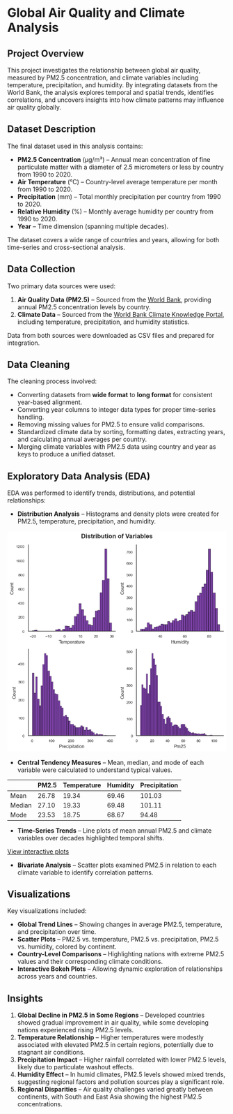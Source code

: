 # Global Air Quality and Climate Analysis

## Project Overview
This project investigates the relationship between global air quality, measured by PM2.5 concentration, and climate variables including temperature, precipitation, and humidity. By integrating datasets from the World Bank, the analysis explores temporal and spatial trends, identifies correlations, and uncovers insights into how climate patterns may influence air quality globally.

## Dataset Description
The final dataset used in this analysis contains:
- **PM2.5 Concentration** (µg/m³) – Annual mean concentration of fine particulate matter with a diameter of 2.5 micrometers or less by country from 1990 to 2020.
- **Air Temperature** (°C) – Country-level average temperature per month from 1990 to 2020.
- **Precipitation** (mm) – Total monthly precipitation per country from 1990 to 2020.
- **Relative Humidity** (%) – Monthly average humidity per country from 1990 to 2020.
- **Year** – Time dimension (spanning multiple decades).

The dataset covers a wide range of countries and years, allowing for both time-series and cross-sectional analysis.

## Data Collection
Two primary data sources were used:
1. **Air Quality Data (PM2.5)** – Sourced from the [World Bank](https://data.worldbank.org/indicator/EN.ATM.PM25.MC.M3), providing annual PM2.5 concentration levels by country.
2. **Climate Data** – Sourced from the [World Bank Climate Knowledge Portal](https://climateknowledgeportal.worldbank.org/download-data), including temperature, precipitation, and humidity statistics.

Data from both sources were downloaded as CSV files and prepared for integration.

## Data Cleaning
The cleaning process involved:
- Converting datasets from **wide format** to **long format** for consistent year-based alignment.
- Converting year columns to integer data types for proper time-series handling.
- Removing missing values for PM2.5 to ensure valid comparisons.
- Standardized climate data by sorting, formatting dates, extracting years, and calculating annual averages per country.
- Merging climate variables with PM2.5 data using country and year as keys to produce a unified dataset.

## Exploratory Data Analysis (EDA)
EDA was performed to identify trends, distributions, and potential relationships:
- **Distribution Analysis** – Histograms and density plots were created for PM2.5, temperature, precipitation, and humidity.

![](https://github.com/javadho/global-air-quality-and-climate-analysis/blob/main/Visualizations/Distribution.png)

- **Central Tendency Measures** – Mean, median, and mode of each variable were calculated to understand typical values.

|        | PM2.5 | Temperature | Humidity | Precipitation |
|--------|-------|-------------|----------|---------------|
| Mean   | 26.78 | 19.34       | 69.46    | 101.03        |
| Median | 27.10 | 19.33       | 69.48    | 101.11        |
| Mode   | 23.53 | 18.75       | 68.67    | 94.48         |

  
- **Time-Series Trends** – Line plots of mean annual PM2.5 and climate variables over decades highlighted temporal shifts.

[View interactive plots](file:///D:/M2M/Capstones/Capstone%201/Data%20Analysis/trends.html)


- **Bivariate Analysis** – Scatter plots examined PM2.5 in relation to each climate variable to identify correlation patterns.

## Visualizations
Key visualizations included:
- **Global Trend Lines** – Showing changes in average PM2.5, temperature, and precipitation over time.
- **Scatter Plots** – PM2.5 vs. temperature, PM2.5 vs. precipitation, PM2.5 vs. humidity, colored by continent.
- **Country-Level Comparisons** – Highlighting nations with extreme PM2.5 values and their corresponding climate conditions.
- **Interactive Bokeh Plots** – Allowing dynamic exploration of relationships across years and countries.

## Insights
1. **Global Decline in PM2.5 in Some Regions** – Developed countries showed gradual improvement in air quality, while some developing nations experienced rising PM2.5 levels.
2. **Temperature Relationship** – Higher temperatures were modestly associated with elevated PM2.5 in certain regions, potentially due to stagnant air conditions.
3. **Precipitation Impact** – Higher rainfall correlated with lower PM2.5 levels, likely due to particulate washout effects.
4. **Humidity Effect** – In humid climates, PM2.5 levels showed mixed trends, suggesting regional factors and pollution sources play a significant role.
5. **Regional Disparities** – Air quality challenges varied greatly between continents, with South and East Asia showing the highest PM2.5 concentrations.

